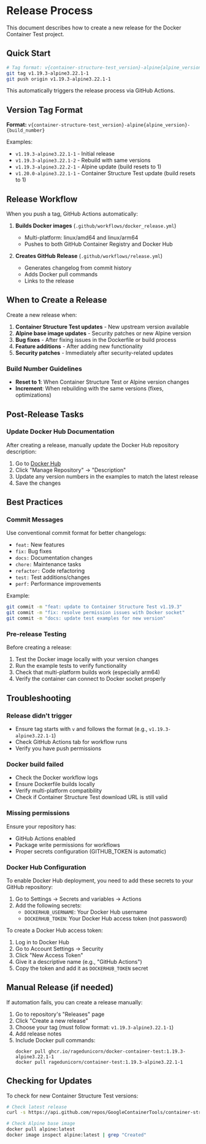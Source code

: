 # Release Process

This document describes how to create a new release for the Docker Container Test project.

## Quick Start

```bash
# Tag format: v{container-structure-test_version}-alpine{alpine_version}-{build_number}
git tag v1.19.3-alpine3.22.1-1
git push origin v1.19.3-alpine3.22.1-1
```

This automatically triggers the release process via GitHub Actions.

## Version Tag Format

**Format:** `v{container-structure-test_version}-alpine{alpine_version}-{build_number}`

Examples:
- `v1.19.3-alpine3.22.1-1` - Initial release
- `v1.19.3-alpine3.22.1-2` - Rebuild with same versions
- `v1.19.3-alpine3.22.2-1` - Alpine update (build resets to 1)
- `v1.20.0-alpine3.22.1-1` - Container Structure Test update (build resets to 1)

## Release Workflow

When you push a tag, GitHub Actions automatically:

1. **Builds Docker images** (`.github/workflows/docker_release.yml`)
   - Multi-platform: linux/amd64 and linux/arm64
   - Pushes to both GitHub Container Registry and Docker Hub

2. **Creates GitHub Release** (`.github/workflows/release.yml`)
   - Generates changelog from commit history
   - Adds Docker pull commands
   - Links to the release

## When to Create a Release

Create a new release when:

1. **Container Structure Test updates** - New upstream version available
2. **Alpine base image updates** - Security patches or new Alpine version
3. **Bug fixes** - After fixing issues in the Dockerfile or build process
4. **Feature additions** - After adding new functionality
5. **Security patches** - Immediately after security-related updates

### Build Number Guidelines

- **Reset to 1**: When Container Structure Test or Alpine version changes
- **Increment**: When rebuilding with the same versions (fixes, optimizations)

## Post-Release Tasks

### Update Docker Hub Documentation

After creating a release, manually update the Docker Hub repository description:

1. Go to [Docker Hub](https://hub.docker.com/r/ragedunicorn/container-test)
2. Click "Manage Repository" → "Description"
3. Update any version numbers in the examples to match the latest release
4. Save the changes

## Best Practices

### Commit Messages

Use conventional commit format for better changelogs:

- `feat:` New features
- `fix:` Bug fixes
- `docs:` Documentation changes
- `chore:` Maintenance tasks
- `refactor:` Code refactoring
- `test:` Test additions/changes
- `perf:` Performance improvements

Example:
```bash
git commit -m "feat: update to Container Structure Test v1.19.3"
git commit -m "fix: resolve permission issues with Docker socket"
git commit -m "docs: update test examples for new version"
```

### Pre-release Testing

Before creating a release:

1. Test the Docker image locally with your version changes
2. Run the example tests to verify functionality
3. Check that multi-platform builds work (especially arm64)
4. Verify the container can connect to Docker socket properly

## Troubleshooting

### Release didn't trigger

- Ensure tag starts with `v` and follows the format (e.g., `v1.19.3-alpine3.22.1-1`)
- Check GitHub Actions tab for workflow runs
- Verify you have push permissions

### Docker build failed

- Check the Docker workflow logs
- Ensure Dockerfile builds locally
- Verify multi-platform compatibility
- Check if Container Structure Test download URL is still valid

### Missing permissions

Ensure your repository has:
- GitHub Actions enabled
- Package write permissions for workflows
- Proper secrets configuration (GITHUB_TOKEN is automatic)

### Docker Hub Configuration

To enable Docker Hub deployment, you need to add these secrets to your GitHub repository:

1. Go to Settings → Secrets and variables → Actions
2. Add the following secrets:
   - `DOCKERHUB_USERNAME`: Your Docker Hub username
   - `DOCKERHUB_TOKEN`: Your Docker Hub access token (not password)

To create a Docker Hub access token:
1. Log in to Docker Hub
2. Go to Account Settings → Security
3. Click "New Access Token"
4. Give it a descriptive name (e.g., "GitHub Actions")
5. Copy the token and add it as `DOCKERHUB_TOKEN` secret

## Manual Release (if needed)

If automation fails, you can create a release manually:

1. Go to repository's "Releases" page
2. Click "Create a new release"
3. Choose your tag (must follow format: `v1.19.3-alpine3.22.1-1`)
4. Add release notes
5. Include Docker pull commands:
   ```
   docker pull ghcr.io/ragedunicorn/docker-container-test:1.19.3-alpine3.22.1-1
   docker pull ragedunicorn/container-test:1.19.3-alpine3.22.1-1
   ```

## Checking for Updates

To check for new Container Structure Test versions:
```bash
# Check latest release
curl -s https://api.github.com/repos/GoogleContainerTools/container-structure-test/releases/latest | grep tag_name

# Check Alpine base image
docker pull alpine:latest
docker image inspect alpine:latest | grep "Created"
```